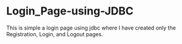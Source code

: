 # Login_Page-using-JDBC
This is simple a login page using jdbc where I have created only the Registration, Login, and Logout pages.
